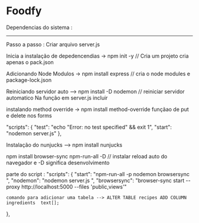 # Foodfy

Dependencias do sistema : 



---------------------------------------------------

Passo a passo : Criar arquivo server.js

Inicia a instalação de depedencendias ->  npm init -y // Cria um projeto cria apenas o pack.json

Adicionando Node Modulos -> npm install express  // cria o node modules e package-lock.json

Reiniciando servidor auto --> npm install -D nodemon // reiniciar servidor automatico
Na função em server.js incluir 


instalando method override -> npm install method-override funçãao de put e delete nos forms

"scripts": {
    "test": "echo \"Error: no test specified\" && exit 1",
    "start": "nodemon  server.js"
  },

  Instalação do nunjucks --> npm install nunjucks

npm install browser-sync npm-run-all -D // instalar reload auto do navegador e -D significa desenvolvimento

parte do script : 
 "scripts": {
    "start": "npm-run-all -p nodemon browsersync ",
    "nodemon": "nodemon server.js ",
    "browsersync": "browser-sync start --proxy http://localhost:5000 --files 'public,views'"


    comando para adicionar uma tabela --> ALTER TABLE recipes ADD COLUMN  ingredients  text[];
  },



